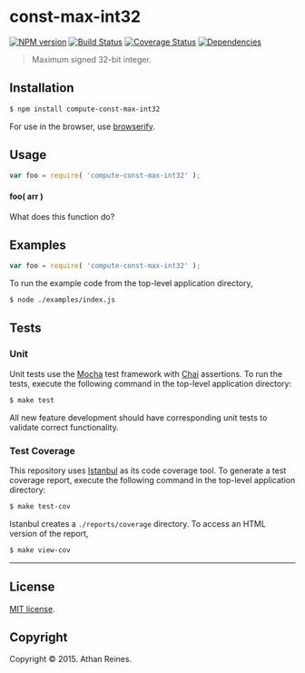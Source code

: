 const-max-int32
===
[![NPM version][npm-image]][npm-url] [![Build Status][travis-image]][travis-url] [![Coverage Status][coveralls-image]][coveralls-url] [![Dependencies][dependencies-image]][dependencies-url]

> Maximum signed 32-bit integer.


## Installation

``` bash
$ npm install compute-const-max-int32
```

For use in the browser, use [browserify](https://github.com/substack/node-browserify).


## Usage

``` javascript
var foo = require( 'compute-const-max-int32' );
```

#### foo( arr )

What does this function do?


## Examples

``` javascript
var foo = require( 'compute-const-max-int32' );
```

To run the example code from the top-level application directory,

``` bash
$ node ./examples/index.js
```


## Tests

### Unit

Unit tests use the [Mocha](http://mochajs.org/) test framework with [Chai](http://chaijs.com) assertions. To run the tests, execute the following command in the top-level application directory:

``` bash
$ make test
```

All new feature development should have corresponding unit tests to validate correct functionality.


### Test Coverage

This repository uses [Istanbul](https://github.com/gotwarlost/istanbul) as its code coverage tool. To generate a test coverage report, execute the following command in the top-level application directory:

``` bash
$ make test-cov
```

Istanbul creates a `./reports/coverage` directory. To access an HTML version of the report,

``` bash
$ make view-cov
```


---
## License

[MIT license](http://opensource.org/licenses/MIT). 


## Copyright

Copyright &copy; 2015. Athan Reines.


[npm-image]: http://img.shields.io/npm/v/compute-const-max-int32.svg
[npm-url]: https://npmjs.org/package/compute-const-max-int32

[travis-image]: http://img.shields.io/travis/compute-io/const-max-int32/master.svg
[travis-url]: https://travis-ci.org/compute-io/const-max-int32

[coveralls-image]: https://img.shields.io/coveralls/compute-io/const-max-int32/master.svg
[coveralls-url]: https://coveralls.io/r/compute-io/const-max-int32?branch=master

[dependencies-image]: http://img.shields.io/david/compute-io/const-max-int32.svg
[dependencies-url]: https://david-dm.org/compute-io/const-max-int32

[dev-dependencies-image]: http://img.shields.io/david/dev/compute-io/const-max-int32.svg
[dev-dependencies-url]: https://david-dm.org/dev/compute-io/const-max-int32

[github-issues-image]: http://img.shields.io/github/issues/compute-io/const-max-int32.svg
[github-issues-url]: https://github.com/compute-io/const-max-int32/issues
